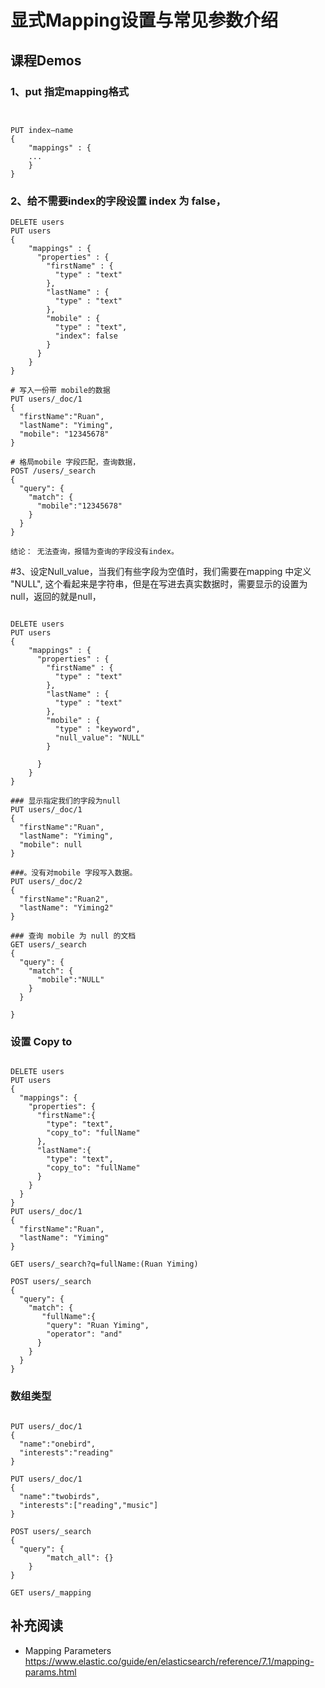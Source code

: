 # 显式Mapping设置与常见参数介绍
## 课程Demos

### 1、put 指定mapping格式
```


PUT index—name
{
    "mappings" : {
    ...
    }
}

```
### 2、给不需要index的字段设置 index 为 false，

```
DELETE users
PUT users
{
    "mappings" : {
      "properties" : {
        "firstName" : {
          "type" : "text"
        },
        "lastName" : {
          "type" : "text"
        },
        "mobile" : {
          "type" : "text",
          "index": false
        }
      }
    }
}

# 写入一份带 mobile的数据
PUT users/_doc/1
{
  "firstName":"Ruan",
  "lastName": "Yiming",
  "mobile": "12345678"
}

# 格局mobile 字段匹配，查询数据，
POST /users/_search
{
  "query": {
    "match": {
      "mobile":"12345678"
    }
  }
}

结论： 无法查询，报错为查询的字段没有index。
```


#3、设定Null_value，当我们有些字段为空值时，我们需要在mapping 中定义 "NULL", 这个看起来是字符串，但是在写进去真实数据时，需要显示的设置为null，返回的就是null，
```

DELETE users
PUT users
{
    "mappings" : {
      "properties" : {
        "firstName" : {
          "type" : "text"
        },
        "lastName" : {
          "type" : "text"
        },
        "mobile" : {
          "type" : "keyword",
          "null_value": "NULL"
        }

      }
    }
}

### 显示指定我们的字段为null
PUT users/_doc/1
{
  "firstName":"Ruan",
  "lastName": "Yiming",
  "mobile": null
}

###。没有对mobile 字段写入数据。
PUT users/_doc/2
{
  "firstName":"Ruan2",
  "lastName": "Yiming2"
}

### 查询 mobile 为 null 的文档
GET users/_search
{
  "query": {
    "match": {
      "mobile":"NULL"
    }
  }

}
```

### 设置 Copy to
```

DELETE users
PUT users
{
  "mappings": {
    "properties": {
      "firstName":{
        "type": "text",
        "copy_to": "fullName"
      },
      "lastName":{
        "type": "text",
        "copy_to": "fullName"
      }
    }
  }
}
PUT users/_doc/1
{
  "firstName":"Ruan",
  "lastName": "Yiming"
}

GET users/_search?q=fullName:(Ruan Yiming)

POST users/_search
{
  "query": {
    "match": {
       "fullName":{
        "query": "Ruan Yiming",
        "operator": "and"
      }
    }
  }
}
```

### 数组类型
```

PUT users/_doc/1
{
  "name":"onebird",
  "interests":"reading"
}

PUT users/_doc/1
{
  "name":"twobirds",
  "interests":["reading","music"]
}

POST users/_search
{
  "query": {
		"match_all": {}
	}
}

GET users/_mapping

```


## 补充阅读
- Mapping Parameters https://www.elastic.co/guide/en/elasticsearch/reference/7.1/mapping-params.html
